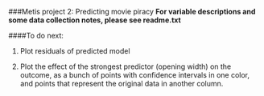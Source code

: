 ###Metis project 2: Predicting movie piracy
**For variable descriptions and some data collection notes, please see readme.txt**

####To do next:

1. Plot residuals of predicted model

2. Plot the effect of the strongest predictor (opening width) on the outcome, as a bunch of points with confidence intervals in one color, and points that represent the original data in another column.